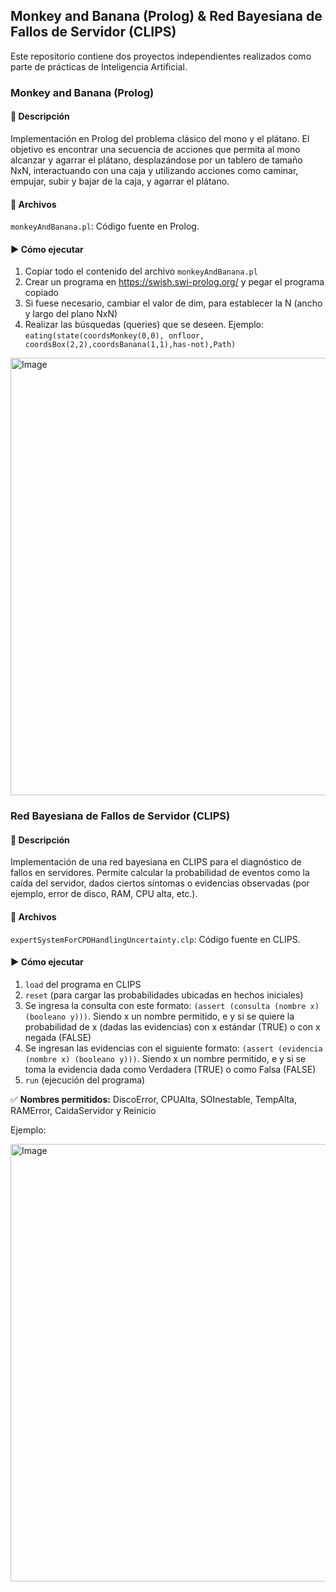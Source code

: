 ## Monkey and Banana (Prolog) & Red Bayesiana de Fallos de Servidor (CLIPS)
Este repositorio contiene dos proyectos independientes realizados como parte de prácticas de Inteligencia Artificial.

### Monkey and Banana (Prolog)
#### 📌 Descripción
Implementación en Prolog del problema clásico del mono y el plátano. El objetivo es encontrar una secuencia de acciones que permita al mono alcanzar y agarrar el plátano, desplazándose por un tablero de tamaño NxN, interactuando con una caja y utilizando acciones como caminar, empujar, subir y bajar de la caja, y agarrar el plátano.

#### 📄 Archivos
`monkeyAndBanana.pl`: Código fuente en Prolog.

#### ▶️ Cómo ejecutar
1. Copiar todo el contenido del archivo `monkeyAndBanana.pl`
2. Crear un programa en https://swish.swi-prolog.org/ y pegar el programa copiado
3. Si fuese necesario, cambiar el valor de dim, para establecer la N (ancho y largo del plano NxN)
4. Realizar las búsquedas (queries) que se deseen. Ejemplo:
  `eating(state(coordsMonkey(0,0), onfloor, coordsBox(2,2),coordsBanana(1,1),has-not),Path)`

<img src="https://github.com/user-attachments/assets/0bf2dd11-f53d-42df-ac98-1dd03b8b454d" alt="Image" width="700"/>

### Red Bayesiana de Fallos de Servidor (CLIPS)
#### 📌 Descripción
Implementación de una red bayesiana en CLIPS para el diagnóstico de fallos en servidores. Permite calcular la probabilidad de eventos como la caída del servidor, dados ciertos síntomas o evidencias observadas (por ejemplo, error de disco, RAM, CPU alta, etc.).

#### 📄 Archivos
`expertSystemForCPDHandlingUncertainty.clp`: Código fuente en CLIPS.

#### ▶️ Cómo ejecutar
1. `load` del programa en CLIPS
2. `reset` (para cargar las probabilidades ubicadas en hechos iniciales)
3. Se ingresa la consulta con este formato: `(assert (consulta (nombre x) (booleano y)))`. Siendo x un nombre permitido, e y si se quiere la probabilidad de x (dadas las evidencias) con x estándar (TRUE) o con x negada (FALSE)
4. Se ingresan las evidencias con el siguiente formato: `(assert (evidencia (nombre x) (booleano y)))`. Siendo x un nombre permitido, e y si se toma la evidencia dada como Verdadera (TRUE) o como Falsa (FALSE)
5. `run` (ejecución del programa)

✅ **Nombres permitidos:** DiscoError, CPUAlta, SOInestable, TempAlta, RAMError, CaidaServidor y Reinicio

Ejemplo:

<img src="https://github.com/user-attachments/assets/e9f7858b-2f55-4f96-a09e-41663dca43e0" alt="Image" width="700"/>





